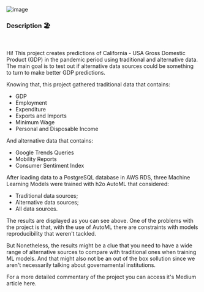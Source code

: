 
![image](https://github.com/tp-duarte/alternative_economic_data/assets/69936708/74ac7f56-e725-42c0-b2d8-b9d6ea3b66dc)


### Description 🏖️

<br>

Hi! This project creates predictions of California - USA Gross Domestic Product (GDP) in the pandemic period using traditional and alternative data. The main goal is to test out if alternative data sources could be something to turn to make better GDP predictions. 

Knowing that, this project gathered traditional data that contains:

- GDP
- Employment
- Expenditure
- Exports and Imports
- Minimum Wage
- Personal and Disposable Income

And alternative data that contains:

- Google Trends Queries
- Mobility Reports
- Consumer Sentiment Index


After loading data to a PostgreSQL database in AWS RDS, three Machine Learning Models were trained with h2o AutoML
that considered:

- Traditional data sources;
- Alternative data sources;
- All data sources.

The results are displayed as you can see above. One of the problems with the project is that, with the use of AutoML there
are constraints with models reproducibility that weren't tackled. 

But Nonetheless, the results might be a clue that you need to have a wide range of alternative sources to compare with traditional ones when training ML models. And that might also not be an out of the box sollution since we aren't necessarily talking about governamental institutions.  

For a more detailed commentary of the project you can access it's Medium article here.
